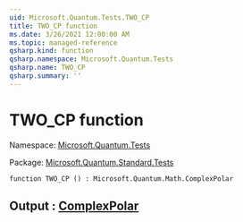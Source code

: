```yaml
---
uid: Microsoft.Quantum.Tests.TWO_CP
title: TWO_CP function
ms.date: 3/26/2021 12:00:00 AM
ms.topic: managed-reference
qsharp.kind: function
qsharp.namespace: Microsoft.Quantum.Tests
qsharp.name: TWO_CP
qsharp.summary: ''
---
```


# TWO_CP function

Namespace: [Microsoft.Quantum.Tests](xref:Microsoft.Quantum.Tests)

Package: [Microsoft.Quantum.Standard.Tests](https://nuget.org/packages/Microsoft.Quantum.Standard.Tests)




```qsharp
function TWO_CP () : Microsoft.Quantum.Math.ComplexPolar
```


## Output : [ComplexPolar](xref:Microsoft.Quantum.Math.ComplexPolar)

